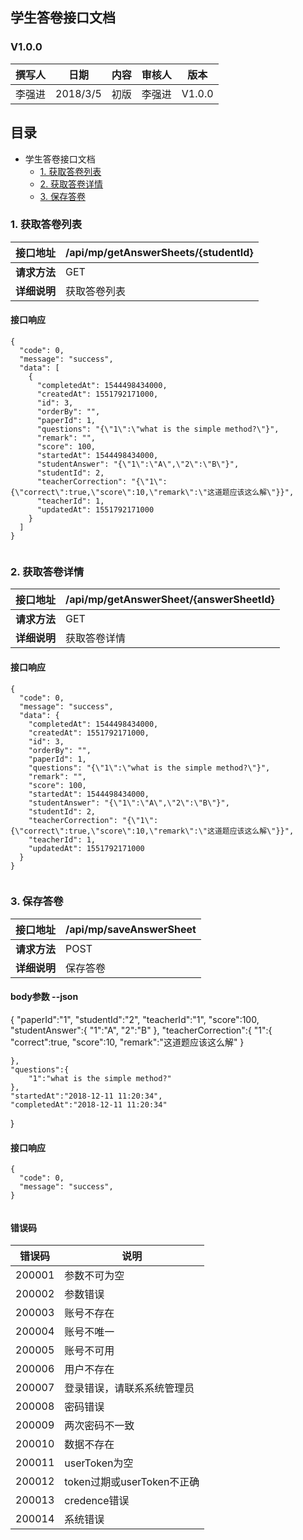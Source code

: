 ﻿## 学生答卷接口文档

### V1.0.0

| 撰写人 |   日期    | 内容 | 审核人 |  版本  |
| :----: | :-------: | :--: | :----: | :----: |
| 李强进 | 2018/3/5 | 初版 | 李强进 | V1.0.0 |



## 目录

- 学生答卷接口文档
    - [1. 获取答卷列表](#1-获取答卷列表)
    - [2. 获取答卷详情](#2-获取答卷详情)
    - [3. 保存答卷](#3-保存答卷)


### 1. 获取答卷列表
| 接口地址     | /api/mp/getAnswerSheets/{studentId} |
| ------------ | ---------------------------------- |
| **请求方法** | GET                    |
| **详细说明** | 获取答卷列表 |



#### 接口响应
```
{
  "code": 0,
  "message": "success",
  "data": [
    {
      "completedAt": 1544498434000,
      "createdAt": 1551792171000,
      "id": 3,
      "orderBy": "",
      "paperId": 1,
      "questions": "{\"1\":\"what is the simple method?\"}",
      "remark": "",
      "score": 100,
      "startedAt": 1544498434000,
      "studentAnswer": "{\"1\":\"A\",\"2\":\"B\"}",
      "studentId": 2,
      "teacherCorrection": "{\"1\":{\"correct\":true,\"score\":10,\"remark\":\"这道题应该这么解\"}}",
      "teacherId": 1,
      "updatedAt": 1551792171000
    }
  ]
}
 
```

### 2. 获取答卷详情
| 接口地址     | /api/mp/getAnswerSheet/{answerSheetId} |
| ------------ | ---------------------------------- |
| **请求方法** | GET                    |
| **详细说明** | 获取答卷详情 |



#### 接口响应
```
{
  "code": 0,
  "message": "success",
  "data": {
    "completedAt": 1544498434000,
    "createdAt": 1551792171000,
    "id": 3,
    "orderBy": "",
    "paperId": 1,
    "questions": "{\"1\":\"what is the simple method?\"}",
    "remark": "",
    "score": 100,
    "startedAt": 1544498434000,
    "studentAnswer": "{\"1\":\"A\",\"2\":\"B\"}",
    "studentId": 2,
    "teacherCorrection": "{\"1\":{\"correct\":true,\"score\":10,\"remark\":\"这道题应该这么解\"}}",
    "teacherId": 1,
    "updatedAt": 1551792171000
  }
}
 
```

### 3. 保存答卷
| 接口地址     | /api/mp/saveAnswerSheet |
| ------------ | ---------------------------------- |
| **请求方法** | POST                    |
| **详细说明** | 保存答卷 |

#### body参数 --json
{
    "paperId":"1",
    "studentId":"2",
    "teacherId":"1",
    "score":100,
    "studentAnswer":{
        "1":"A",
        "2":"B"
    },
    "teacherCorrection":{
        "1":{
            "correct":true,
            "score":10,
            "remark":"这道题应该这么解"
        }
       
    },
    "questions":{
        "1":"what is the simple method?"
    },
    "startedAt":"2018-12-11 11:20:34",
    "completedAt":"2018-12-11 11:20:34"    
      
}


#### 接口响应
```
{
  "code": 0,
  "message": "success",
}
 
```




#### 错误码
| 错误码 | 说明 |
| ------- | ------- |
|200001 | 参数不可为空 |
|200002 | 参数错误 |
|200003 | 账号不存在 |
|200004 | 账号不唯一 |
|200005 | 账号不可用 |
|200006 | 用户不存在 |
|200007 | 登录错误，请联系系统管理员 |
|200008 | 密码错误 |
|200009 | 两次密码不一致 |
|200010 | 数据不存在 |
|200011 | userToken为空 |
|200012 | token过期或userToken不正确 |
|200013 | credence错误 |
|200014 | 系统错误 |


